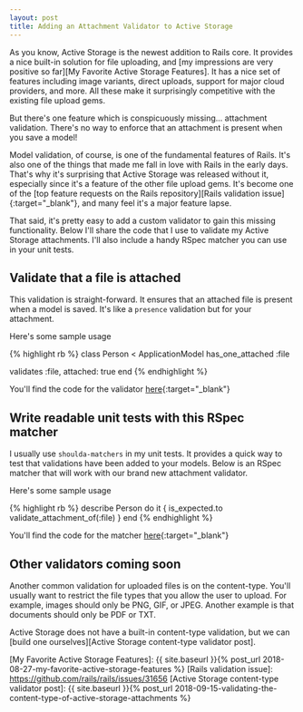 ```yaml
---
layout: post
title: Adding an Attachment Validator to Active Storage
---
```


As you know, Active Storage is the newest addition to Rails core. 
It provides a nice built-in solution for file uploading, 
and [my impressions are very positive so far][My Favorite Active Storage Features].
It has a nice set of features including image variants, direct uploads, support for major cloud providers, and more. 
All these make it surprisingly competitive with the existing file upload gems. 

But there's one feature which is conspicuously missing... attachment validation. 
There's no way to enforce that an attachment is present when you save a model!

Model validation, of course, is one of the fundamental features of Rails. 
It's also one of the things that made me fall in love with Rails in the early days. 
That's why it's surprising that Active Storage was released without it, 
especially since it's a feature of the other file upload gems. 
It's become one of the [top feature requests on the Rails repository][Rails validation issue]{:target="_blank"},
and many feel it's a major feature lapse. 

That said, it's pretty easy to add a custom validator to gain this missing functionality. 
Below I'll share the code that I use to validate my Active Storage attachments. 
I'll also include a handy RSpec matcher you can use in your unit tests. 

## Validate that a file is attached

This validation is straight-forward. 
It ensures that an attached file is present when a model is saved. 
It's like a `presence` validation but for your attachment. 

Here's some sample usage

{% highlight rb %}
class Person < ApplicationModel
   has_one_attached :file

   validates :file, attached: true
end
{% endhighlight %}

You'll find the code for the validator [here](https://gist.github.com/carlosramireziii/73f2c7b12dd6716482e41a3cd8e0a94d#file-attached_validator-rb){:target="_blank"}

## Write readable unit tests with this RSpec matcher

I usually use `shoulda-matchers` in my unit tests. 
It provides a quick way to test that validations have been added to your models. 
Below is an RSpec matcher that will work with our brand new attachment validator. 

Here's some sample usage

{% highlight rb %}
describe Person do
   it { is_expected.to validate_attachment_of(:file) }
end
{% endhighlight %}

You'll find the code for the matcher [here](https://gist.github.com/carlosramireziii/73f2c7b12dd6716482e41a3cd8e0a94d#file-validate_attachment_of-rb){:target="_blank"}

## Other validators coming soon

Another common validation for uploaded files is on the content-type. 
You'll usually want to restrict the file types that you allow the user to upload. 
For example, images should only be PNG, GIF, or JPEG. Another example is that documents should only be PDF or TXT. 

Active Storage does not have a built-in content-type validation, 
but we can [build one ourselves][Active Storage content-type validator post].


[My Favorite Active Storage Features]: {{ site.baseurl }}{% post_url 2018-08-27-my-favorite-active-storage-features %}
[Rails validation issue]: https://github.com/rails/rails/issues/31656
[Active Storage content-type validator post]: {{ site.baseurl }}{% post_url 2018-09-15-validating-the-content-type-of-active-storage-attachments %}
